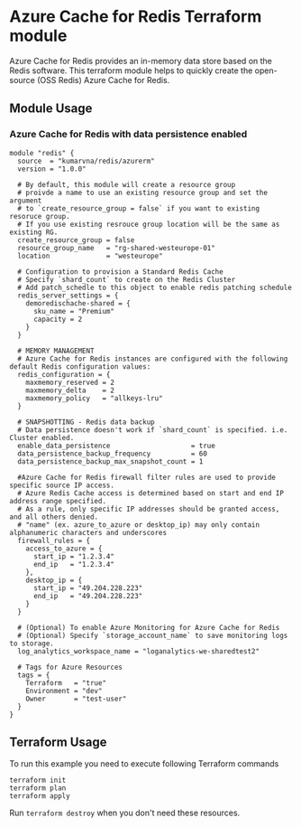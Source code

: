 # Azure Cache for Redis Terraform module

Azure Cache for Redis provides an in-memory data store based on the Redis software. This terraform module helps to quickly create the open-source (OSS Redis) Azure Cache for Redis.

## Module Usage

### Azure Cache for Redis with data persistence enabled

```hcl
module "redis" {
  source  = "kumarvna/redis/azurerm"
  version = "1.0.0"

  # By default, this module will create a resource group
  # proivde a name to use an existing resource group and set the argument 
  # to `create_resource_group = false` if you want to existing resoruce group. 
  # If you use existing resrouce group location will be the same as existing RG.
  create_resource_group = false
  resource_group_name   = "rg-shared-westeurope-01"
  location              = "westeurope"

  # Configuration to provision a Standard Redis Cache
  # Specify `shard_count` to create on the Redis Cluster
  # Add patch_schedle to this object to enable redis patching schedule
  redis_server_settings = {
    demoredischache-shared = {
      sku_name = "Premium"
      capacity = 2
    }
  }

  # MEMORY MANAGEMENT
  # Azure Cache for Redis instances are configured with the following default Redis configuration values:
  redis_configuration = {
    maxmemory_reserved = 2
    maxmemory_delta    = 2
    maxmemory_policy   = "allkeys-lru"
  }

  # SNAPSHOTTING - Redis data backup
  # Data persistence doesn't work if `shard_count` is specified. i.e. Cluster enabled.
  enable_data_persistence                    = true
  data_persistence_backup_frequency          = 60
  data_persistence_backup_max_snapshot_count = 1

  #Azure Cache for Redis firewall filter rules are used to provide specific source IP access. 
  # Azure Redis Cache access is determined based on start and end IP address range specified. 
  # As a rule, only specific IP addresses should be granted access, and all others denied.
  # "name" (ex. azure_to_azure or desktop_ip) may only contain alphanumeric characters and underscores
  firewall_rules = {
    access_to_azure = {
      start_ip = "1.2.3.4"
      end_ip   = "1.2.3.4"
    },
    desktop_ip = {
      start_ip = "49.204.228.223"
      end_ip   = "49.204.228.223"
    }
  }

  # (Optional) To enable Azure Monitoring for Azure Cache for Redis
  # (Optional) Specify `storage_account_name` to save monitoring logs to storage. 
  log_analytics_workspace_name = "loganalytics-we-sharedtest2"

  # Tags for Azure Resources
  tags = {
    Terraform   = "true"
    Environment = "dev"
    Owner       = "test-user"
  }
}
```

## Terraform Usage

To run this example you need to execute following Terraform commands

```hcl
terraform init
terraform plan
terraform apply

```

Run `terraform destroy` when you don't need these resources.
